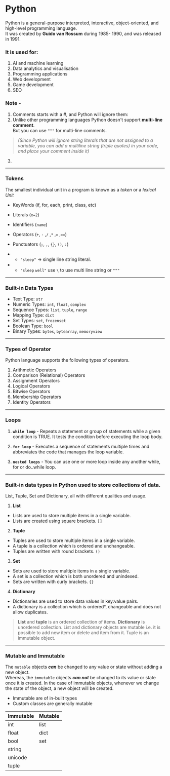 # Python 
<!-- Que - what is python? who created python? -->
Python is a general-purpose interpreted, interactive, object-oriented, and high-level programming language. <br />
It was created by **Guido van Rossum** during 1985- 1990, and was released in 1991.

<!-- Que - list some usese of python. -->

### It is used for:
1. AI and machine learning 
2. Data analytics and visualisation
3. Programming applications 
4. Web development 
5. Game development 
6. SEO

<!-- Que - Can we use multi-line comments in python? if yes, then how?  -->

### Note - 
1. Comments starts with a #, and Python will ignore them:
2. Unlike other programming languages Python doesn't support **multi-line comment**.  <br />
But you can use `"""` for multi-line comments.
> *(Since Python will ignore string literals that are not assigned to a variable, you can add a multiline string (triple quotes) in your code, and place your comment inside it)*
3. 
___

<!-- Que - What are Tokens? List some Tokens. -->

### Tokens
The smallest individual unit in a program is known as a *token* or a *lexical Unit*

<!-- Que- Define KeyWords with examples -->
- KeyWords (if, for, each, print, class, etc)
<!-- Que- Define Literals with examples -->
- Literals (`x=2`) 
<!-- Que- Define Identifiers with examples -->
- Identifiers (`name`)   
<!-- Que- Define Operators with examples -->
- Operators (`+`, `-` ,`/` ,`*` ,`=` ,`==`)
<!-- Que- Define Punctuators with examples -->
- Punctuators (`;`, `,`, `{}`, `()`, `:`)

+ - `"sleep"` -> single line  string literal.
+ - `"sleep`
`well"` use `\` to use multi line string or `"""`

___

<!-- Que -  What are data types? List some data types with examples -->

### Built-in Data Types

- Text Type:	`str`
- Numeric Types:	`int`, `float`, `complex`
- Sequence Types:	`list`, `tuple`, `range`
- Mapping Type:	`dict`
- Set Types:	`set`, `frozenset`
- Boolean Type:	`bool`
- Binary Types:	`bytes`, `bytearray`, `memoryview`
___

### Types of Operator
Python language supports the following types of operators.

1. Arithmetic Operators
2. Comparison (Relational) Operators
3. Assignment Operators
4. Logical Operators
5. Bitwise Operators
6. Membership Operators
7. Identity Operators
___

### Loops

1. **`while loop`** - Repeats a statement or group of statements while a given condition is TRUE. It tests the condition before executing the loop body.

2. **`for loop`** -
Executes a sequence of statements multiple times and abbreviates the code that manages the loop variable.

3. **`nested loops`** -
You can use one or more loop inside any another while, for or do..while loop.

___

### Built-in data types in Python used to store collections of data.
List, Tuple, Set and Dictionary, all with different qualities and usage.

1. **List**
- Lists are used to store multiple items in a single variable.
- Lists are created using square brackets. `[]`

 2. **Tuple**
- Tuples are used to store multiple items in a single variable.
- A tuple is a collection which is ordered and unchangeable.
- Tuples are written with round brackets. `()`

3. **Set**
- Sets are used to store multiple items in a single variable.
- A set is a collection which is both unordered and unindexed.
- Sets are written with curly brackets. `{}`

4. **Dictionary**
- Dictionaries are used to store data values in key:value pairs.
- A dictionary is a collection which is ordered*, changeable and does not allow duplicates.

> **List** and **tuple** is an ordered collection of items. **Dictionary** is unordered collection. List and dictionary objects are mutable i.e. it is possible to add new item or delete and item from it. Tuple is an immutable object.

___

### Mutable and Immutable
The `mutable` objects ***can*** be changed to any value or state without adding a new object. <br >
Whereas, the `immutable` objects ***can not*** be changed to its value or state once it is created. In the case of immutable objects, whenever we change the state of the object, a new object will be created. 
- Immutable are of in-built types
- Custom classes are generally mutable

| Immutable | Mutable |
|  ------   |  ------ | 
|  int      |  list   |
|  float    |  dict | 
|  bool     |  set    |
|  string   |  |
|  unicode  |  |
|  tuple    |  |

